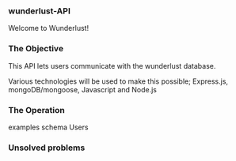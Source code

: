 ### wunderlust-API

Welcome to Wunderlust!


### The Objective

This API lets users communicate with the wunderlust database.


Various technologies will be used to make this possible; Express.js, mongoDB/mongoose, Javascript and Node.js

### The Operation

examples schema
Users



### Unsolved problems
